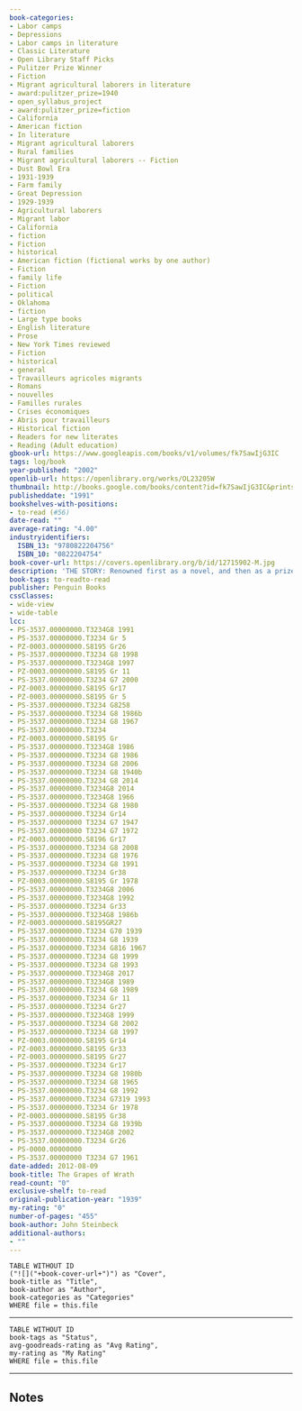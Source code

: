 ```yaml
---
book-categories:
- Labor camps
- Depressions
- Labor camps in literature
- Classic Literature
- Open Library Staff Picks
- Pulitzer Prize Winner
- Fiction
- Migrant agricultural laborers in literature
- award:pulitzer_prize=1940
- open_syllabus_project
- award:pulitzer_prize=fiction
- California
- American fiction
- In literature
- Migrant agricultural laborers
- Rural families
- Migrant agricultural laborers -- Fiction
- Dust Bowl Era
- 1931-1939
- Farm family
- Great Depression
- 1929-1939
- Agricultural laborers
- Migrant labor
- California
- fiction
- Fiction
- historical
- American fiction (fictional works by one author)
- Fiction
- family life
- Fiction
- political
- Oklahoma
- fiction
- Large type books
- English literature
- Prose
- New York Times reviewed
- Fiction
- historical
- general
- Travailleurs agricoles migrants
- Romans
- nouvelles
- Familles rurales
- Crises économiques
- Abris pour travailleurs
- Historical fiction
- Readers for new literates
- Reading (Adult education)
gbook-url: https://www.googleapis.com/books/v1/volumes/fk7SawIjG3IC
tags: log/book
year-published: "2002"
openlib-url: https://openlibrary.org/works/OL23205W
thumbnail: http://books.google.com/books/content?id=fk7SawIjG3IC&printsec=frontcover&img=1&zoom=1&edge=curl&source=gbs_api
publisheddate: "1991"
bookshelves-with-positions:
- to-read (#56)
date-read: ""
average-rating: "4.00"
industryidentifiers:
  ISBN_13: "9780822204756"
  ISBN_10: "0822204754"
book-cover-url: https://covers.openlibrary.org/b/id/12715902-M.jpg
description: 'THE STORY: Renowned first as a novel, and then as a prize-winning motion picture, the story of the Joad family and their flight from the dust bowl of Oklahoma is familiar to all. Desperately proud, but reduced to poverty by the loss of their farm,'
book-tags: to-readto-read
publisher: Penguin Books
cssClasses:
- wide-view
- wide-table
lcc:
- PS-3537.00000000.T3234G8 1991
- PS-3537.00000000.T3234 Gr 5
- PZ-0003.00000000.S8195 Gr26
- PS-3537.00000000.T3234 G8 1998
- PS-3537.00000000.T3234G8 1997
- PZ-0003.00000000.S8195 Gr 11
- PS-3537.00000000.T3234 G7 2000
- PZ-0003.00000000.S8195 Gr17
- PZ-0003.00000000.S8195 Gr 5
- PS-3537.00000000.T3234 G8258
- PS-3537.00000000.T3234 G8 1986b
- PS-3537.00000000.T3234 G8 1967
- PS-3537.00000000.T3234
- PZ-0003.00000000.S8195 Gr
- PS-3537.00000000.T3234G8 1986
- PS-3537.00000000.T3234 G8 1986
- PS-3537.00000000.T3234 G8 2006
- PS-3537.00000000.T3234 G8 1940b
- PS-3537.00000000.T3234 G8 2014
- PS-3537.00000000.T3234G8 2014
- PS-3537.00000000.T3234G8 1966
- PS-3537.00000000.T3234 G8 1980
- PS-3537.00000000.T3234 Gr14
- PS-3537.00000000 T3234 G7 1947
- PS-3537.00000000 T3234 G7 1972
- PZ-0003.00000000.S8196 Gr17
- PS-3537.00000000.T3234 G8 2008
- PS-3537.00000000.T3234 G8 1976
- PS-3537.00000000.T3234 G8 1991
- PS-3537.00000000.T3234 Gr38
- PZ-0003.00000000.S8195 Gr 1978
- PS-3537.00000000.T3234G8 2006
- PS-3537.00000000.T3234G8 1992
- PS-3537.00000000.T3234 Gr33
- PS-3537.00000000.T3234G8 1986b
- PZ-0003.00000000.S8195GR27
- PS-3537.00000000.T3234 G70 1939
- PS-3537.00000000.T3234 G8 1939
- PS-3537.00000000.T3234 G816 1967
- PS-3537.00000000.T3234 G8 1999
- PS-3537.00000000.T3234 G8 1993
- PS-3537.00000000.T3234G8 2017
- PS-3537.00000000.T3234G8 1989
- PS-3537.00000000.T3234 G8 1989
- PS-3537.00000000.T3234 Gr 11
- PS-3537.00000000.T3234 Gr27
- PS-3537.00000000.T3234G8 1999
- PS-3537.00000000.T3234 G8 2002
- PS-3537.00000000.T3234 G8 1997
- PZ-0003.00000000.S8195 Gr14
- PZ-0003.00000000.S8195 Gr33
- PZ-0003.00000000.S8195 Gr27
- PS-3537.00000000.T3234 Gr17
- PS-3537.00000000.T3234 G8 1980b
- PS-3537.00000000.T3234 G8 1965
- PS-3537.00000000.T3234 G8 1992
- PS-3537.00000000.T3234 G7319 1993
- PS-3537.00000000.T3234 Gr 1978
- PZ-0003.00000000.S8195 Gr38
- PS-3537.00000000.T3234 G8 1939b
- PS-3537.00000000.T3234G8 2002
- PS-3537.00000000.T3234 Gr26
- PS-0000.00000000
- PS-3537.00000000 T3234 G7 1961
date-added: 2012-08-09
book-title: The Grapes of Wrath
read-count: "0"
exclusive-shelf: to-read
original-publication-year: "1939"
my-rating: "0"
number-of-pages: "455"
book-author: John Steinbeck
additional-authors:
- ""
---
```


```dataview
TABLE WITHOUT ID
("![]("+book-cover-url+")") as "Cover",
book-title as "Title",
book-author as "Author",
book-categories as "Categories"
WHERE file = this.file
```
---
```dataview
TABLE WITHOUT ID
book-tags as "Status",
avg-goodreads-rating as "Avg Rating",
my-rating as "My Rating"
WHERE file = this.file
```
---
## Notes


